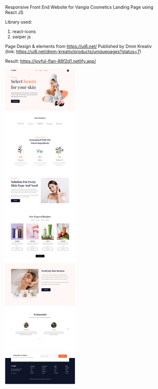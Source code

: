 Responsive Front End Website for Vangia Cosmetics Landing Page using React JS

Library  used:
1. react-icons
2. swiper js

Page Design & elements from https://ui8.net/ Published by Dmm Kreativ (link: https://ui8.net/dmm-kreativ/products/uniquepages?status=7)

Result: https://joyful-flan-88f2d1.netlify.app/

![Design preview for the Insure landing page coding challenge](./src/images/web-desktop.png)
